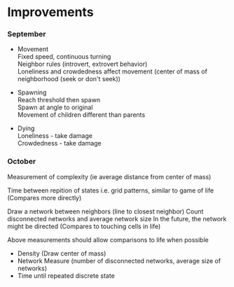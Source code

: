# Improvements

### September

 - Movement  
Fixed speed, continuous turning  
Neighbor rules (introvert, extrovert behavior)  
Loneliness and crowdedness affect movement (center of mass of neighborhood (seek or don't seek))  

 - Spawning  
Reach threshold then spawn  
Spawn at angle to original  
Movement of children different than parents   

 - Dying  
Loneliness - take damage  
Crowdedness - take damage  
  
### October

Measurement of complexity (ie average distance from center of mass)

Time between repition of states
i.e. grid patterns, similar to game of life (Compares more directly)

Draw a network between neighbors (line to closest neighbor)
Count disconnected networks and average network size
In the future, the network might be directed
(Compares to touching cells in life)

Above measurements should allow comparisons to life when possible
 - Density (Draw center of mass)
 - Network Measure (number of disconnected networks, average size of networks)
 - Time until repeated discrete state






